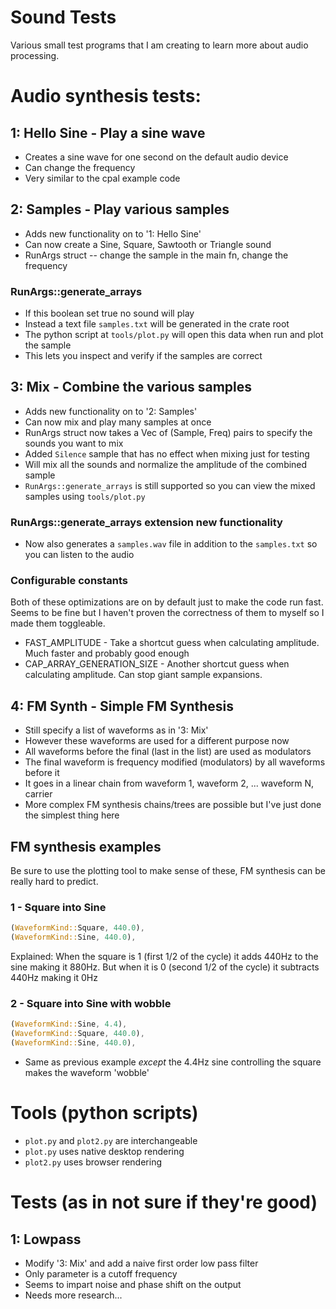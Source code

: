 # Sound Tests
Various small test programs that I am creating to learn more about audio processing.
# Audio synthesis tests:
## 1: Hello Sine - Play a sine wave
- Creates a sine wave for one second on the default audio device
- Can change the frequency
- Very similar to the cpal example code
## 2: Samples - Play various samples
- Adds new functionality on to '1: Hello Sine'
- Can now create a Sine, Square, Sawtooth or Triangle sound
- RunArgs struct -- change the sample in the main fn, change the frequency
### RunArgs::generate_arrays
- If this boolean set true no sound will play
- Instead a text file ``samples.txt`` will be generated in the crate root
- The python script at ``tools/plot.py`` will open this data when run and plot the sample
- This lets you inspect and verify if the samples are correct
## 3: Mix - Combine the various samples
- Adds new functionality on to '2: Samples'
- Can now mix and play many samples at once
- RunArgs struct now takes a Vec of (Sample, Freq) pairs to specify the sounds you want to mix
- Added ``Silence`` sample that has no effect when mixing just for testing
- Will mix all the sounds and normalize the amplitude of the combined sample
- ``RunArgs::generate_arrays`` is still supported so you can view the mixed samples using ``tools/plot.py``
### RunArgs::generate_arrays extension new functionality
- Now also generates a ``samples.wav`` file in addition to the ``samples.txt`` so you can listen to the audio
### Configurable constants
Both of these optimizations are on by default just to make the code run fast. Seems to be fine but I haven't proven the correctness of them to myself so I made them toggleable.
- FAST_AMPLITUDE - Take a shortcut guess when calculating amplitude. Much faster and probably good enough
- CAP_ARRAY_GENERATION_SIZE - Another shortcut guess when calculating amplitude. Can stop giant sample expansions.
## 4: FM Synth - Simple FM Synthesis
- Still specify a list of waveforms as in '3: Mix'
- However these waveforms are used for a different purpose now
- All waveforms before the final (last in the list) are used as modulators
- The final waveform is frequency modified (modulators) by all waveforms before it
- It goes in a linear chain from waveform 1, waveform 2, ... waveform N, carrier
- More complex FM synthesis chains/trees are possible but I've just done the simplest thing here
## FM synthesis examples
Be sure to use the plotting tool to make sense of these, FM synthesis can be really hard to predict.
### 1 - Square into Sine
```rust
(WaveformKind::Square, 440.0),
(WaveformKind::Sine, 440.0),
```
Explained: When the square is 1 (first 1/2 of the cycle) it adds 440Hz to the sine making it 880Hz. But when it is 0 (second 1/2 of the cycle) it subtracts 440Hz making it 0Hz
### 2 - Square into Sine with wobble
```rust
(WaveformKind::Sine, 4.4),
(WaveformKind::Square, 440.0),
(WaveformKind::Sine, 440.0),
```
- Same as previous example *except* the 4.4Hz sine controlling the square makes the waveform 'wobble' 
# Tools (python scripts)
- ``plot.py`` and ``plot2.py`` are interchangeable
- ``plot.py`` uses native desktop rendering
- ``plot2.py`` uses browser rendering
# Tests (as in not sure if they're good)
## 1: Lowpass
- Modify '3: Mix' and add a naive first order low pass filter
- Only parameter is a cutoff frequency
- Seems to impart noise and phase shift on the output
- Needs more research...